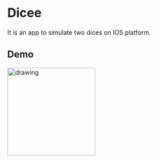 # Dicee

<p>It is an app to simulate two dices on IOS platform.

## Demo
<img src="https://i.imgur.com/OsoDfkT.gif" alt="drawing" width="200"/>


